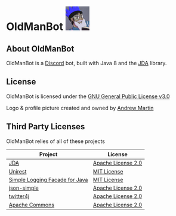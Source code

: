 # OldManBot <img src="https://raw.githubusercontent.com/AmrikSD/OldManBot/master/Old_Amrik.png" width="64"><img/>
## About OldManBot
OldManBot is a [Discord](https://discordapp.com/) bot, built with Java 8 and the [JDA](https://github.com/DV8FromTheWorld/JDA) library.

## License
OldManBot is licensed under the [GNU General Public License v3.0](http://www.gnu.org/licenses/gpl.txt)

Logo & profile picture created and owned by [Andrew Martin](https://www.instagram.com/andrewmcomics/)
## Third Party Licenses
OldManBot relies of all of these projects

 Project  | License |
| ------------- | ------------- |
|[JDA](https://github.com/DV8FromTheWorld/JDA)|[Apache License 2.0](https://github.com/DV8FromTheWorld/JDA/blob/master/LICENSE)|
| [Unirest](http://unirest.io/java.html) | [MIT License](https://github.com/Kong/unirest-java/blob/master/LICENSE) |
| [Simple Logging Facade for Java](https://www.slf4j.org/)  | [MIT License](https://www.slf4j.org/license.html)  |
| [json-simple](https://github.com/fangyidong/json-simple)  | [Apache License 2.0](https://github.com/fangyidong/json-simple/blob/master/LICENSE.txt)  |
|[twitter4j](http://twitter4j.org/)|[Apache License 2.0](http://twitter4j.org/en/index.html#license)|
|[Apache Commons](https://commons.apache.org/)|[Apache License 2.0](http://www.apache.org/licenses/LICENSE-2.0.txt)|
